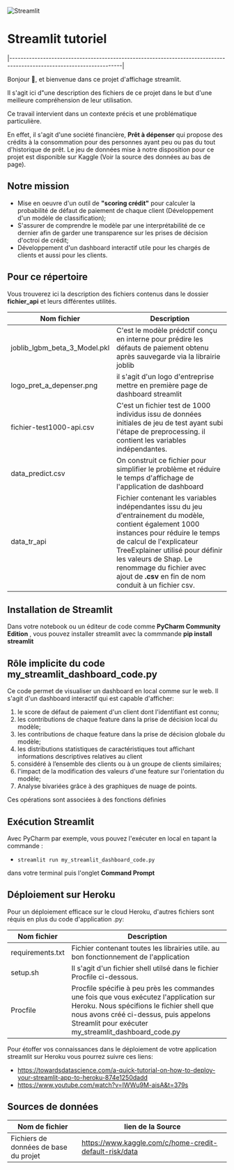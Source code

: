 

![Streamlit](https://streamlit.io/images/brand/streamlit-logo-primary-colormark-lighttext.png)

# Streamlit tutoriel
|----------------------------------------------------------------------------------------------------------------------|

Bonjour :wave:, et bienvenue dans ce projet d'affichage streamlit.

Il s'agit ici d"une description des fichiers de ce projet dans le but d'une meilleure compréhension 
de leur utilisation.

Ce travail intervient dans un contexte précis et une problématique particulière.

En effet, il s'agit d'une société financière, **Prêt à dépenser** qui propose des crédits à la consommation pour des
personnes ayant peu ou pas du tout d'historique de prêt. Le jeu de données mise à notre disposition pour ce projet est
disponible sur Kaggle (Voir la source des données au bas de page).

## Notre mission 

- Mise en oeuvre d'un outil de **"scoring crédit"** pour calculer la probabilité de défaut de paiement de chaque client
   (Développement d'un modèle de classification);
- S'assurer de comprendre le modèle par une interprétabilité de ce dernier afin de garder une 
  transparence sur les prises de décision d'octroi de crédit;
- Développement d'un dashboard interactif utile pour les chargés de clients et aussi pour les clients.


## Pour ce répertoire
Vous trouverez ici la description des fichiers contenus dans le dossier **fichier_api** et leurs différentes utilités.

| Nom fichier                     | Description                                                                                                                                                                                                                                                                                                           |
|---------------------------------|-----------------------------------------------------------------------------------------------------------------------------------------------------------------------------------------------------------------------------------------------------------------------------------------------------------------------|
| joblib_lgbm_beta_3_Model.pkl    | C'est le modèle prédctif conçu en interne pour prédire les défauts de paiement obtenu après sauvegarde via la librairie joblib                                                                                                                                                                                        |
| logo_pret_a_depenser.png        | il s'agit d'un logo d'entreprise mettre en première page de dashboard streamlit                                                                                                                                                                                                                                       |
| fichier-test1000-api.csv        | C'est un fichier test de 1000 individus issu de données initiales de jeu de test ayant subi l'étape de preprocessing. il contient les variables indépendantes.                                                                                                                                                        |
| data_predict.csv                | On construit ce fichier pour simplifier le problème et réduire le temps d'affichage de l'application de dashboard                                                                                                                                                                                                     |
| data_tr_api                     | Fichier contenant les variables indépendantes issu du jeu d'entrainement du modèle, contient également 1000 instances pour réduire le temps de calcul de l'explicateur TreeExplainer utilisé pour définir les valeurs de Shap. Le renommage du fichier avec ajout de **.csv** en fin de nom conduit à un fichier csv. |

## Installation de Streamlit
Dans votre notebook ou un éditeur de code comme **PyCharm Community Edition** , vous pouvez installer streamlit avec la commmande **pip install streamlit**
 

## Rôle implicite du code my_streamlit_dashboard_code.py
Ce code permet de visualiser un dashboard en local comme sur le web. Il s'agit d'un dashboard interactif qui est capable 
d'afficher:

1. le score de défaut de paiement d'un client dont l'identifiant est connu;
2. les contributions de chaque feature dans la prise de décision local du modèle;
3. les contributions de chaque feature dans la prise de décision globale du modèle;
4. les distributions statistiques de caractéristiques  tout affichant informations descriptives relatives au client 
5. considéré à l’ensemble des clients ou à un groupe de clients similaires;
6. l'impact de la modification des valeurs d'une feature sur l'orientation du modèle;
7. Analyse bivariées grâce à des graphiques de nuage de points.

Ces opérations sont associées à des fonctions définies

## Exécution Streamlit

Avec PyCharm par exemple, vous pouvez l'exécuter en local en tapant la commande : 
- ```code
  streamlit run my_streamlit_dashboard_code.py
  ```
dans votre terminal puis l'onglet  **Command Prompt**


## Déploiement sur Heroku
Pour un déploiement efficace sur le cloud Heroku, d'autres fichiers sont réquis en plus du code d'application .py:

| Nom fichier      | Description                                                                                                                                                                                                                          |
|------------------|--------------------------------------------------------------------------------------------------------------------------------------------------------------------------------------------------------------------------------------|
| requirements.txt | Fichier contenant toutes les librairies utile. au bon fonctionnement de l'application                                                                                                                                                |
| setup.sh         | Il s'agit d'un fichier shell utilsé dans le fichier Procfile ci-dessous.                                                                                                                                                             |
| Procfile         | Procfile spécifie à peu près les commandes une fois que vous exécutez l'application sur Heroku. Nous spécifions le fichier shell que nous avons créé ci-dessus, puis appelons Streamlit pour exécuter my_streamlit_dashboard_code.py |

Pour étoffer vos connaissances dans le déploiement de votre application streamlit sur Heroku vous pourrez suivre ces
liens:

- https://towardsdatascience.com/a-quick-tutorial-on-how-to-deploy-your-streamlit-app-to-heroku-874e1250dadd
- https://www.youtube.com/watch?v=IWWu9M-aisA&t=379s


## Sources de données

| Nom de fichier                        | lien de la Source                                       |
|---------------------------------------|---------------------------------------------------------|
| Fichiers de données de base du projet | https://www.kaggle.com/c/home-credit-default-risk/data  |


